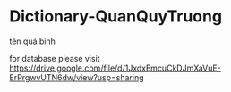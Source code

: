 # Dictionary-QuanQuyTruong
tên quá binh

for database please visit https://drive.google.com/file/d/1JxdxEmcuCkDJmXaVuE-ErPrgwvUTN6dw/view?usp=sharing
